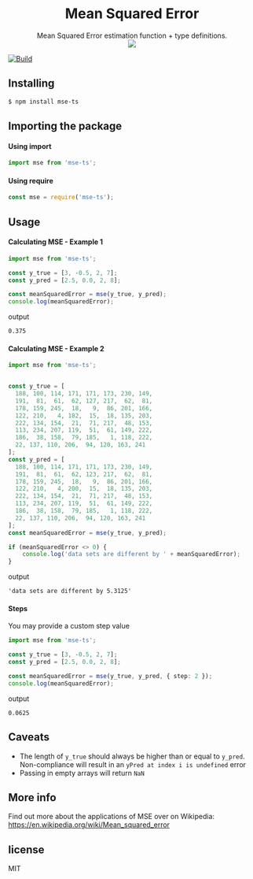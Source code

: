  <h1 align="center">Mean Squared Error</h1>
<p align="center">
Mean Squared Error estimation function + type definitions.<br />
  <img src="https://wikimedia.org/api/rest_v1/media/math/render/svg/e258221518869aa1c6561bb75b99476c4734108e" />
</p>

[![Build](https://github.com/nyan-left/mse-ts/actions/workflows/test.yml/badge.svg)](https://github.com/nyan-left/mse-ts/actions/workflows/test.yml)

## Installing

```bash
$ npm install mse-ts
```

## Importing the package

#### Using import

```ts
import mse from 'mse-ts';
```

#### Using require

```js
const mse = require('mse-ts');
```

## Usage

#### Calculating MSE - Example 1

```ts
import mse from 'mse-ts';

const y_true = [3, -0.5, 2, 7];
const y_pred = [2.5, 0.0, 2, 8];

const meanSquaredError = mse(y_true, y_pred);
console.log(meanSquaredError);
```

output

```shell
0.375
```

#### Calculating MSE - Example 2

<!-- This example is from https://github.com/bytespider/mse -->

```ts
import mse from 'mse-ts';


const y_true = [
  188, 100, 114, 171, 171, 173, 230, 149,
  191,  81,  61,  62, 127, 217,  62,  81,
  178, 159, 245,  18,   9,  86, 201, 166,
  122, 210,   4, 182,  15,  18, 135, 203,
  222, 134, 154,  21,  71, 217,  48, 153,
  113, 234, 207, 119,  51,  61, 149, 222,
  186,  38, 158,  79, 185,   1, 118, 222,
  22, 137, 110, 206,  94, 120, 163, 241
];
const y_pred = [
  188, 100, 114, 171, 171, 173, 230, 149,
  191,  81,  61,  62, 123, 217,  62,  81,
  178, 159, 245,  18,   9,  86, 201, 166,
  122, 210,   4, 200,  15,  18, 135, 203,
  222, 134, 154,  21,  71, 217,  48, 153,
  113, 234, 207, 119,  51,  61, 149, 222,
  186,  38, 158,  79, 185,   1, 118, 222,
  22, 137, 110, 206,  94, 120, 163, 241
];
const meanSquaredError = mse(y_true, y_pred);

if (meanSquaredError <> 0) {
    console.log('data sets are different by ' + meanSquaredError);
}

```

output

```shell
'data sets are different by 5.3125'
```

#### Steps

You may provide a custom step value

```ts
import mse from 'mse-ts';

const y_true = [3, -0.5, 2, 7];
const y_pred = [2.5, 0.0, 2, 8];

const meanSquaredError = mse(y_true, y_pred, { step: 2 });
console.log(meanSquaredError);
```

output

```shell
0.0625
```

## Caveats

- The length of `y_true` should always be higher than or equal to `y_pred`. Non-compliance will result in an `yPred at index i is undefined` error
- Passing in empty arrays will return `NaN`

## More info

Find out more about the applications of MSE over on Wikipedia: https://en.wikipedia.org/wiki/Mean_squared_error

## license

MIT

